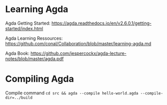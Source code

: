 # Learning Agda

Agda Getting Started:
https://agda.readthedocs.io/en/v2.6.0.1/getting-started/index.html

Agda Learning Ressources:
https://github.com/conal/Collaboration/blob/master/learning-agda.md

Agda Book:
https://github.com/jespercockx/agda-lecture-notes/blob/master/agda.pdf

# Compiling Agda

Compile command `cd src && agda --compile hello-world.agda --compile-dir=../build`